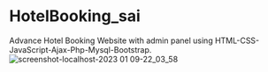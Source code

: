 # HotelBooking_sai
Advance Hotel Booking Website with admin panel using HTML-CSS-JavaScript-Ajax-Php-Mysql-Bootstrap.
![screenshot-localhost-2023 01 09-22_03_58](https://user-images.githubusercontent.com/89898283/211365144-75016014-6139-49af-8ff7-bce57360c03f.png)
